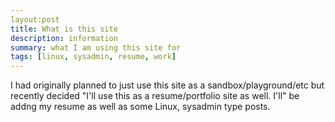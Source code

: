 ```yaml
---
layout:post
title: What is this site
description: information
summary: what I am using this site for
tags: [linux, sysadmin, resume, work]
---
```


I had originally planned to just use this site as a sandbox/playground/etc but recently decided "I'll use this as a resume/portfolio site as well. I'll" be addng my resume as well as some Linux, sysadmin type posts.

